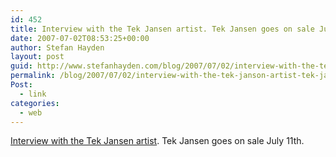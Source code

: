 ```yaml
---
id: 452
title: Interview with the Tek Jansen artist. Tek Jansen goes on sale July 11th.
date: 2007-07-02T08:53:25+00:00
author: Stefan Hayden
layout: post
guid: http://www.stefanhayden.com/blog/2007/07/02/interview-with-the-tek-janson-artist-tek-janson-goes-on-sale-july-11th/
permalink: /blog/2007/07/02/interview-with-the-tek-janson-artist-tek-janson-goes-on-sale-july-11th/
Post:
  - link
categories:
  - web
---
```

<p><a href="http://www.indiecomicsnews.com/2007/05/27/episode-17-scott-chantler/">Interview with the Tek Jansen artist</a>. Tek Jansen goes on sale July 11th.
</p>
